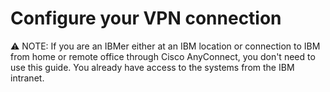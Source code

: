 # Configure your VPN connection

:warning: NOTE: If you are an IBMer either at an IBM location or connection to IBM from home or remote office through Cisco AnyConnect, you don't need to use this guide. You already have access to the systems from the IBM intranet.
